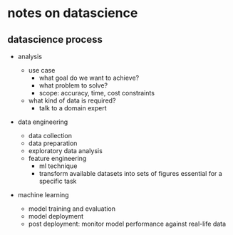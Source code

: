 # notes on datascience

## datascience process

- analysis
  - use case
    - what goal do we want to achieve?
    - what problem to solve?
    - scope: accuracy, time, cost constraints
  - what kind of data is required? 
    - talk to a domain expert

- data engineering
  - data collection
  - data preparation
  - exploratory data analysis
  - feature engineering
    - ml technique
    - transform available datasets into sets of figures essential for a specific task

- machine learning
  - model training and evaluation
  - model deployment
  - post deployment: monitor model performance against real-life data
